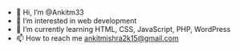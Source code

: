 - 👋 Hi, I’m @Ankitm33
- 👀 I’m interested in web development
- 🌱 I’m currently learning HTML, CSS, JavaScript, PHP, WordPress
- 📫 How to reach me ankitmishra2k15@gmail.com

<!---
Ankitm33/Ankitm33 is a ✨ special ✨ repository because its `README.md` (this file) appears on your GitHub profile.
You can click the Preview link to take a look at your changes.
--->
